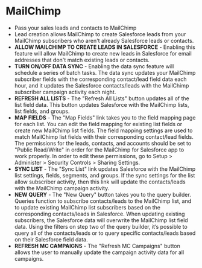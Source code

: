 # MailChimp
* Pass your sales leads and contacts to MailChimp
* Lead creation allows MailChimp to create Salesforce leads from your MailChimp subscribers who aren't already Salesforce leads or contacts.
* <b>ALLOW MAILCHIMP TO CREATE LEADS IN SALESFORCE</b> - Enabling this feature will allow MailChimp to create new leads in Salesforce for email addresses that don't match existing leads or contacts.
* <b>TURN ON/OFF DATA SYNC</b> - Enabling the data sync feature will schedule a series of batch tasks. The data sync updates your MailChimp subscriber fields with the corresponding contact/lead field data each hour, and it updates the Salesforce contacts/leads with the MailChimp subscriber campaign activity each night.
* <b>REFRESH ALL LISTS</b> - The "Refresh All Lists" button updates all of the list field data. This button updates Salesforce with the MailChimp lists, list fields, and groups.
* <b>MAP FIELDS</b> - The "Map Fields" link takes you to the field mapping page for each list. You can edit the field mapping for existing list fields or create new MailChimp list fields. The field mapping settings are used to match MailChimp list fields with their corresponding contact/lead fields.  The permissions for the leads, contacts, and accounts should be set to "Public Read/Write" in order for the MailChimp for Salesforce app to work properly. In order to edit these permissions, go to Setup > Administer > Security Controls > Sharing Settings.
* <b>SYNC LIST</b> - The "Sync List" link updates Salesforce with the MailChimp list settings, fields, segments, and groups. If the sync settings for the list allow subscriber activity, then this link will update the contacts/leads with the MailChimp campaign activity.
* <b>NEW QUERY</b> - The "New Query" button takes you to the query builder. Queries function to subscribe contacts/leads to the MailChimp list, and to update existing MailChimp list subscribers based on the corresponding contacts/leads in Salesforce. When updating existing subscribers, the Salesforce data will overwrite the MailChimp list field data. Using the filters on step two of the query builder, it’s possible to query all of the contacts/leads or to query specific contacts/leads based on their Salesforce field data.
* <b>REFRESH MC CAMPAIGNS</b> - The "Refresh MC Campaigns" button allows the user to manually update the campaign activity data for all campaigns.
